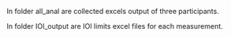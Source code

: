 In folder all_anal are collected excels output of three participants.

In folder IOI_output are IOI limits excel files for each measurement.
